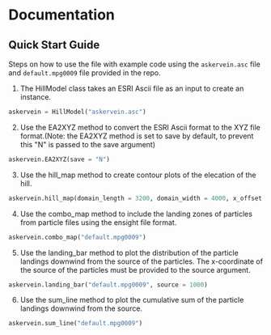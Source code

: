# Documentation
## Quick Start Guide
Steps on how to use the file with example code using the `askervein.asc` file and `default.mpg0009` file provided in the repo.

1. The HillModel class takes an ESRI Ascii file as an input to create an instance.
```python
askervein = HillModel("askervein.asc")
```
2. Use the EA2XYZ method to convert the ESRI Ascii format to the XYZ file format.(Note: the EA2XYZ method is set to save by default, to prevent this "N" is passed to the save argument)
```python
askervein.EA2XYZ(save = "N")
```
3. Use the hill_map method to create contour plots of the elecation of the hill.
```python
askervein.hill_map(domain_length = 3200, domain_width = 4000, x_offset = 1060, y_offset = 3800, angle = 227)
```
4. Use the combo_map method to include the landing zones of particles from particle files using the ensight file format.
```python
askervein.combo_map("default.mpg0009")
```
5. Use the landing_bar method to plot the distribution of the particle landings downwind from the source of the particles. The x-coordinate of the source of the particles must be provided to the source argument.
```python
askervein.landing_bar("default.mpg0009", source = 1000)
```
6. Use the sum_line method to plot the cumulative sum of the particle landings downwind from the source.
```python
askervein.sum_line("default.mpg0009")
```
